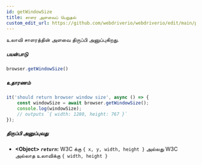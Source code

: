 ```yaml
---
id: getWindowSize
title: சாளர அளவைப் பெறுதல்
custom_edit_url: https://github.com/webdriverio/webdriverio/edit/main/packages/webdriverio/src/commands/browser/getWindowSize.ts
---
```


உலாவி சாளரத்தின் அளவை திருப்பி அனுப்புகிறது.

##### பயன்பாடு

```js
browser.getWindowSize()
```

##### உதாரணம்

```js title="getWindowSize.js"
it('should return browser window size', async () => {
    const windowSize = await browser.getWindowSize();
    console.log(windowSize);
    // outputs `{ width: 1280, height: 767 }`
});
```

##### திருப்பி அனுப்புவது

- **&lt;Object&gt;**
            **<code><var>return</var></code>:**  W3C க்கு `{ x, y, width, height }` அல்லது W3C அல்லாத உலாவிக்கு `{ width, height }`